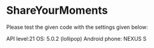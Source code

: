 # ShareYourMoments

Please test the given code with the settings given below:

API level:21
OS: 5.0.2 (lollipop)
Android phone: NEXUS S
